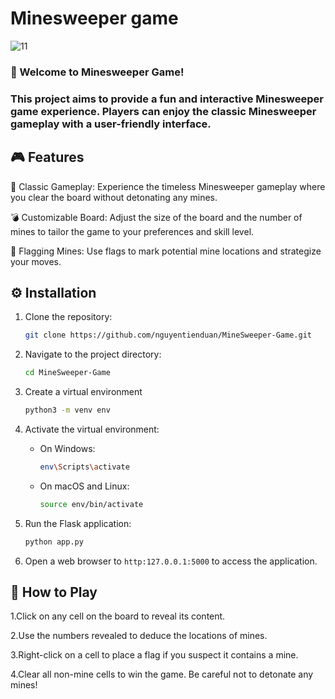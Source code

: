 # Minesweeper game
![11](https://github.com/nguyentienduan/MineSweeper-Game/assets/118033554/df23f3f6-236b-471e-9c2c-62c606f2e8fb)

### 🚀 Welcome to Minesweeper Game!
### This project aims to provide a fun and interactive Minesweeper game experience. Players can enjoy the classic Minesweeper gameplay with a user-friendly interface.

## 🎮 Features
🧨 Classic Gameplay: Experience the timeless Minesweeper gameplay where you clear the board without detonating any mines.

💣 Customizable Board: Adjust the size of the board and the number of mines to tailor the game to your preferences and skill level.

🚩 Flagging Mines: Use flags to mark potential mine locations and strategize your moves.

## ⚙️ Installation
1. Clone the repository:

   ```bash
   git clone https://github.com/nguyentienduan/MineSweeper-Game.git
2. Navigate to the project directory:

    ```bash
    cd MineSweeper-Game
3. Create a virtual environment
    ```bash
    python3 -m venv env
4. Activate the virtual environment:
    - On Windows:
      ```bash
      env\Scripts\activate
    - On macOS and Linux:
      ```bash
      source env/bin/activate
5. Run the Flask application:
    ```bash
    python app.py
6. Open a web browser to `http:127.0.0.1:5000` to access the application.

## 📝 How to Play

1.Click on any cell on the board to reveal its content.

2.Use the numbers revealed to deduce the locations of mines.

3.Right-click on a cell to place a flag if you suspect it contains a mine.

4.Clear all non-mine cells to win the game. Be careful not to detonate any mines!
